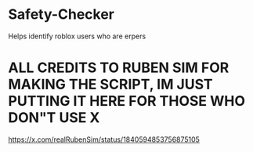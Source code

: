 # Safety-Checker
Helps identify roblox users who are erpers

# ALL CREDITS TO RUBEN SIM FOR MAKING THE SCRIPT, IM JUST PUTTING IT HERE FOR THOSE WHO DON"T USE X

https://x.com/realRubenSim/status/1840594853756875105
